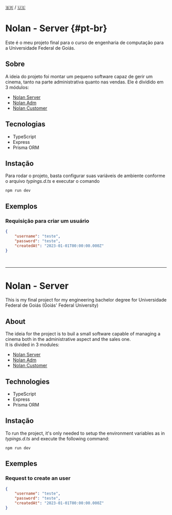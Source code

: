 [🇧🇷](#pt-br) / [🇺🇸](#en-us) 

<a id="pt-br"></a>
# Nolan - Server {#pt-br}
Este é o meu projeto final para o curso de engenharia de computação para a Universidade Federal de Goiás.

## Sobre
A ideia do projeto foi montar um pequeno software capaz de gerir um cinema, tanto na parte administrativa quanto nas vendas.
Ele é dividido em 3 módulos: <br>
* [Nolan Server](https://github.com/CaioZirretta/nolan-server)
* [Nolan Adm](https://github.com/CaioZirretta/nolan-adm)
* [Nolan Customer](https://github.com/CaioZirretta/nolan-customer)


## Tecnologias
* TypeScript
* Express
* Prisma ORM

## Instação
Para rodar o projeto, basta configurar suas variáveis de ambiente conforme o arquivo <i>typings.d.ts</i>
e executar o comando 
```
npm run dev
```

## Exemplos

### Requisição para criar um usuário
``` json
{
    "username": "teste",
    "password": "teste",
    "createdAt": "2023-01-01T00:00:00.000Z"
}
```
<br>
<hr>

<a id="en-us"></a>
# Nolan - Server
This is my final project for my engineering bachelor degree for Universidade Federal de Goiás (Goiás' Federal University)

## About
The ideia for the project is to buil a small software capable of managing a cinema both in the administrative aspect and the sales one.
<br>It is divided in 3 modules: <br>
* [Nolan Server](https://github.com/CaioZirretta/nolan-server)
* [Nolan Adm](https://github.com/CaioZirretta/nolan-adm)
* [Nolan Customer](https://github.com/CaioZirretta/nolan-customer)


## Technologies
* TypeScript
* Express
* Prisma ORM

## Instação
To run the project, it's only needed to setup the environment variables as in <i>typings.d.ts</i>
and execute the following command:
```
npm run dev
```

## Exemples

### Request to create an user 
``` json
{
    "username": "teste",
    "password": "teste",
    "createdAt": "2023-01-01T00:00:00.000Z"
}
```


